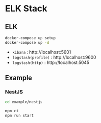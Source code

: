 # ELK Stack

## ELK

```bash
docker-compose up setup
docker-compose up -d
```

- `kibana` : http://localhost:5601
- `logstash(profile)` : http://localhost:9600
- `logstash(http)` : http://localhost:5045

## Example

### NestJS

```bash
cd example/nestjs

npm ci
npm run start
```
